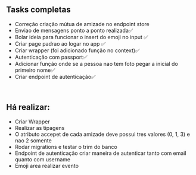 <h2>Tasks completas</h2>
<ul>
    <li>Correção criação mútua de amizade no endpoint store</li>
    <li>Enviao de mensagens ponto a ponto realizada✅</li>
    <li>Bolar ideia para funcionar o insert do emoji no input ✅</li>
    <li>Criar page padrao ao logar no app ✅</li>
    <li>Criar wrapper (foi adicionado função no context)✅</li>
    <li>Autenticação com passport✅</li>
    <li>Adicionar função onde se a pessoa nao tem foto pegar a inicial do primeiro nome✅</li>
    <li>Criar endpoint de autenticação✅</li>
</ul>
<br />
<h2>Há realizar:</h2>
<ul>
    <li>Criar Wrapper</li>
    <li>Realizar as tipagens</li>
    <li>O atributo accepet de cada amizade deve possui tres valores (0, 1, 3) e nao 2 somente</li>
    <li>Rodar migrations e testar o trim do banco</li>
    <li>Endpoint de autenticação criar maneira de autenticar tanto com email quanto com username</li>
    <li>Emoji area realizar evento</li>
</ul>